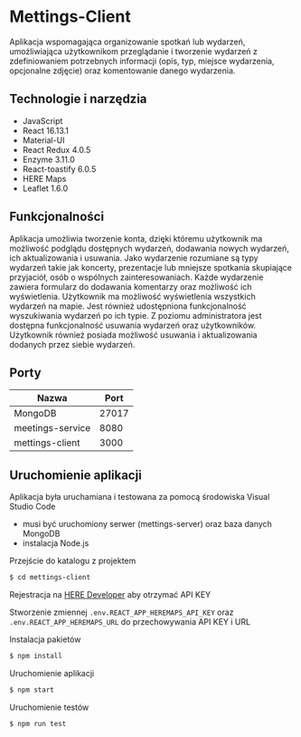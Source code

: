 # Mettings-Client

Aplikacja wspomagająca organizowanie spotkań lub wydarzeń, umożliwiająca użytkownikom przeglądanie i tworzenie wydarzeń z zdefiniowaniem potrzebnych informacji (opis, typ, miejsce wydarzenia, opcjonalne zdjęcie) oraz komentowanie danego wydarzenia.

## Technologie i narzędzia

- JavaScript
- React 16.13.1
- Material-UI
- React Redux 4.0.5
- Enzyme 3.11.0
- React-toastify 6.0.5
- HERE Maps
- Leaflet 1.6.0

## Funkcjonalności

Aplikacja umożliwia tworzenie konta, dzięki któremu użytkownik ma możliwość podglądu dostępnych wydarzeń, dodawania nowych wydarzeń, ich aktualizowania i usuwania. Jako wydarzenie rozumiane są typy wydarzeń takie jak koncerty, prezentacje lub mniejsze spotkania skupiające przyjaciół, osób o wspólnych zainteresowaniach. Każde wydarzenie zawiera formularz do dodawania komentarzy oraz możliwość ich wyświetlenia. Użytkownik ma możliwość wyświetlenia wszystkich wydarzeń na mapie. Jest również udostępniona funkcjonalność wyszukiwania wydarzeń po ich typie. Z poziomu administratora jest dostępna funkcjonalność usuwania wydarzeń oraz użytkowników. Użytkownik również posiada możliwość usuwania i aktualizowania dodanych przez siebie wydarzeń.

## Porty

| Nazwa            | Port  |
| ---------------- | ----- |
| MongoDB          | 27017 |
| meetings-service | 8080  |
| mettings-client  | 3000  |

## Uruchomienie aplikacji

Aplikacja była uruchamiana i testowana za pomocą środowiska Visual Studio Code

- musi być uruchomiony serwer (mettings-server) oraz baza danych MongoDB
- instalacja Node.js

Przejście do katalogu z projektem

```bash
$ cd mettings-client
```

Rejestracja na [HERE Developer](https://developer.here.com/develop/rest-apis) aby otrzymać API KEY

Stworzenie zmiennej `.env.REACT_APP_HEREMAPS_API_KEY` oraz `.env.REACT_APP_HEREMAPS_URL` do przechowywania API KEY i URL

Instalacja pakietów

```bash
$ npm install
```

Uruchomienie aplikacji

```bash
$ npm start
```

Uruchomienie testów

```bash
$ npm run test
```
